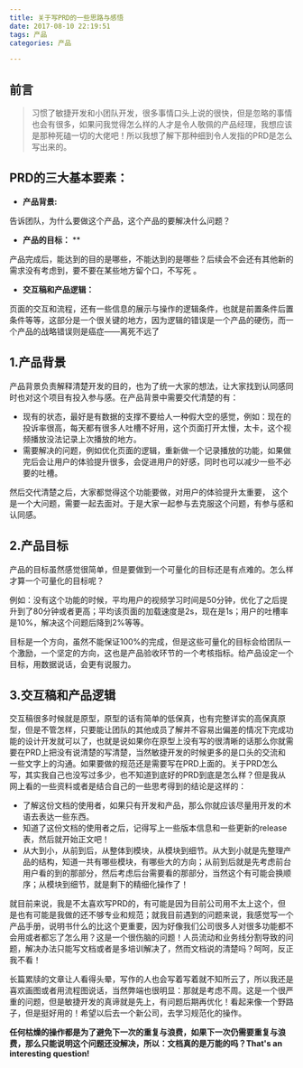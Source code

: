 ```yaml
---
title: 关于写PRD的一些思路与感悟
date: 2017-08-10 22:19:51
tags: 产品
categories: 产品

---
```

## 前言

> 习惯了敏捷开发和小团队开发，很多事情口头上说的很快，但是忽略的事情也会有很多，如果问我觉得怎么样的人才是令人敬佩的产品经理，我想应该是那种死磕一切的大佬吧！所以我想了解下那种细到令人发指的PRD是怎么写出来的。

<!--more-->

## PRD的三大基本要素：

- **产品背景:** 

告诉团队，为什么要做这个产品，这个产品的要解决什么问题？

- **产品的目标：** **

产品完成后，能达到的目的是哪些，不能达到的是哪些？后续会不会还有其他新的需求没有考虑到，要不要在某些地方留个口，不写死 。

- **交互稿和产品逻辑：** 

页面的交互和流程，还有一些信息的展示与操作的逻辑条件，也就是前置条件后置条件等等，这部分是一个很关键的地方，因为逻辑的错误是一个产品的硬伤，而一个产品的战略错误则是癌症——离死不远了

## 1.产品背景

产品背景负责解释清楚开发的目的，也为了统一大家的想法，让大家找到认同感同时也对这个项目有投入参与感。在产品背景中需要交代清楚的有：

- 现有的状态，最好是有数据的支撑不要给人一种假大空的感觉，例如：现在的投诉率很高，每天都有很多人吐槽不好用，这个页面打开太慢，太卡，这个视频播放没法记录上次播放的地方。
- 需要解决的问题，例如优化页面的逻辑，重新做一个记录播放的功能，如果做完后会让用户的体验提升很多，会促进用户的好感，同时也可以减少一些不必要的吐槽。

然后交代清楚之后，大家都觉得这个功能要做，对用户的体验提升太重要， 这个是一个大问题，需要一起去面对。于是大家一起参与去克服这个问题，有参与感和认同感。

## 2.产品目标

产品的目标虽然感觉很简单，但是要做到一个可量化的目标还是有点难的。怎么样才算一个可量化的目标呢？

例如：没有这个功能的时候，平均用户的视频学习时间是50分钟，优化了之后提升到了80分钟或者更高；平均该页面的加载速度是2s，现在是1s；用户的吐槽率是10%，解决这个问题后降到2%等等。

目标是一个方向，虽然不能保证100%的完成，但是这些可量化的目标会给团队一个激励，一个坚定的方向，这也是产品验收环节的一个考核指标。给产品设定一个目标，用数据说话，会更有说服力。

## 3.交互稿和产品逻辑

交互稿很多时候就是原型，原型的话有简单的低保真，也有完整详实的高保真原型，但是不管怎样，只要能让团队的其他成员了解并不容易出偏差的情况下完成功能的设计开发就可以了，也就是说如果你在原型上没有写的很清晰的话那么你就需要在PRD上把没有说清楚的写清楚，当然敏捷开发的时候更多的是口头的交流和一些文字上的沟通。如果要做的规范还是需要写在PRD上面的。关于PRD怎么写，其实我自己也没写过多少，也不知道到底好的PRD到底是怎么样？但是我从网上看的一些资料或者是结合自己的一些思考得到的结论是这样的：

- 了解这份文档的使用者，如果只有开发和产品，那么你就应该尽量用开发的术语去表达一些东西。
- 知道了这份文档的使用者之后，记得写上一些版本信息和一些更新的release表，然后就开始正文吧！
- 从大到小，从前到后，从整体到模块，从模块到细节。从大到小就是先整理产品的结构，知道一共有哪些模块，有哪些大的方向；从前到后就是先考虑前台用户看的到的那部分，然后考虑后台需要看的那部分，当然这个有可能会换顺序；从模块到细节，就是剩下的精细化操作了！

就目前来说，我是不太喜欢写PRD的，有可能是因为目前公司用不太上这个，但是也有可能是我做的还不够专业和规范；就我目前遇到的问题来说，我感觉写一个产品手册，说明书什么的比这个更重要，因为好像我们公司很多人对很多功能都不会用或者都忘了怎么用？这是一个很伤脑的问题！人员流动和业务线分割导致的问题，解决办法只能写文档或者是多培训解决了，然而文档说的清楚吗？呵呵，反正我不看！

长篇累牍的文章让人看得头晕，写作的人也会写着写着就不知所云了，所以我还是喜欢画图或者用流程图说话，当然弊端也很明显：那就是考虑不周。这是一个很严重的问题，但是敏捷开发的真谛就是先上，有问题后期再优化！看起来像一个野路子，但是挺好用的！希望以后去一个新公司，去学习规范化的操作。

**任何枯燥的操作都是为了避免下一次的重复与浪费，如果下一次仍需要重复与浪费，那么只能说明这个问题还没解决，所以：文档真的是万能的吗？That's an interesting question!**



